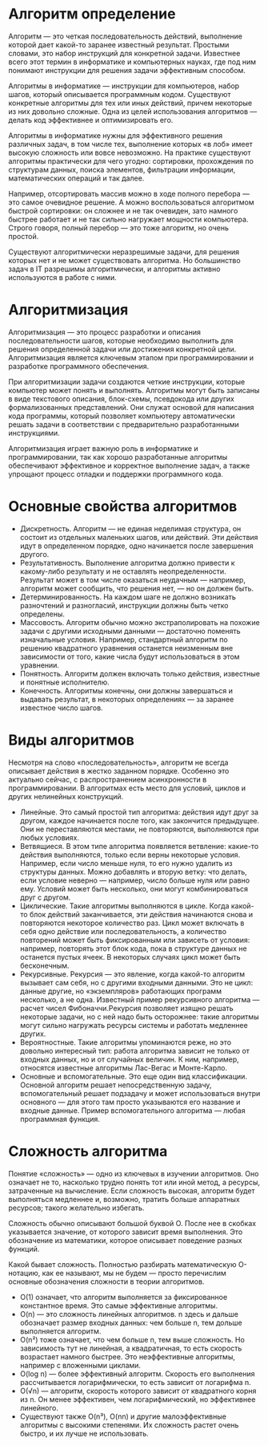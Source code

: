 # Алгоритм определение

Алгоритм — это четкая последовательность действий, выполнение которой дает какой-то заранее известный результат. Простыми словами, это набор инструкций для конкретной задачи. Известнее всего этот термин в информатике и компьютерных науках, где под ним понимают инструкции для решения задачи эффективным способом.

Алгоритмы в информатике — инструкции для компьютеров, набор шагов, который описывается программным кодом. Существуют конкретные алгоритмы для тех или иных действий, причем некоторые из них довольно сложные. Одна из целей использования алгоритмов — делать код эффективнее и оптимизировать его.

Алгоритмы в информатике нужны для эффективного решения различных задач, в том числе тех, выполнение которых «в лоб» имеет высокую сложность или вовсе невозможно. На практике существуют алгоритмы практически для чего угодно: сортировки, прохождения по структурам данных, поиска элементов, фильтрации информации, математических операций и так далее.

Например, отсортировать массив можно в ходе полного перебора — это самое очевидное решение. А можно воспользоваться алгоритмом быстрой сортировки: он сложнее и не так очевиден, зато намного быстрее работает и не так сильно нагружает мощности компьютера. Строго говоря, полный перебор — это тоже алгоритм, но очень простой.

Существуют алгоритмически неразрешимые задачи, для решения которых нет и не может существовать алгоритма. Но большинство задач в IT разрешимы алгоритмически, и алгоритмы активно используются в работе с ними.

# Алгоритмизация

Алгоритмизация — это процесс разработки и описания последовательности шагов, которые необходимо выполнить для решения определенной задачи или достижения конкретной цели. Алгоритмизация является ключевым этапом при программировании и разработке программного обеспечения.

При алгоритмизации задачи создаются четкие инструкции, которые компьютер может понять и выполнять. Алгоритмы могут быть записаны в виде текстового описания, блок-схемы, псевдокода или других формализованных представлений. Они служат основой для написания кода программы, который позволяет компьютеру автоматически решать задачи в соответствии с предварительно разработанными инструкциями.

Алгоритмизация играет важную роль в информатике и программировании, так как хорошо разработанные алгоритмы обеспечивают эффективное и корректное выполнение задач, а также упрощают процесс отладки и поддержки программного кода.

# Основные свойства алгоритмов

-   Дискретность. Алгоритм — не единая неделимая структура, он состоит из отдельных маленьких шагов, или действий. Эти действия идут в определенном порядке, одно начинается после завершения другого.
-   Результативность. Выполнение алгоритма должно привести к какому-либо результату и не оставлять неопределенности. Результат может в том числе оказаться неудачным — например, алгоритм может сообщить, что решения нет, — но он должен быть.
-   Детерминированность. На каждом шаге не должно возникать разночтений и разногласий, инструкции должны быть четко определены.
-   Массовость. Алгоритм обычно можно экстраполировать на похожие задачи с другими исходными данными — достаточно поменять изначальные условия. Например, стандартный алгоритм по решению квадратного уравнения останется неизменным вне зависимости от того, какие числа будут использоваться в этом уравнении.
-   Понятность. Алгоритм должен включать только действия, известные и понятные исполнителю.
-   Конечность. Алгоритмы конечны, они должны завершаться и выдавать результат, в некоторых определениях — за заранее известное число шагов.

# Виды алгоритмов

Несмотря на слово «последовательность», алгоритм не всегда описывает действия в жестко заданном порядке. Особенно это актуально сейчас, с распространением асинхронности в программировании. В алгоритмах есть место для условий, циклов и других нелинейных конструкций.

-   Линейные. Это самый простой тип алгоритма: действия идут друг за другом, каждое начинается после того, как закончится предыдущее. Они не переставляются местами, не повторяются, выполняются при любых условиях.
-   Ветвящиеся. В этом типе алгоритма появляется ветвление: какие-то действия выполняются, только если верны некоторые условия. Например, если число меньше нуля, то его нужно удалить из структуры данных. Можно добавлять и вторую ветку: что делать, если условие неверно — например, число больше нуля или равно ему. Условий может быть несколько, они могут комбинироваться друг с другом.
-   Циклические. Такие алгоритмы выполняются в цикле. Когда какой-то блок действий заканчивается, эти действия начинаются снова и повторяются некоторое количество раз. Цикл может включать в себя одно действие или последовательность, а количество повторений может быть фиксированным или зависеть от условия: например, повторять этот блок кода, пока в структуре данных не останется пустых ячеек. В некоторых случаях цикл может быть бесконечным.
-   Рекурсивные. Рекурсия — это явление, когда какой-то алгоритм вызывает сам себя, но с другими входными данными. Это не цикл: данные другие, но «экземпляров» работающих программ несколько, а не одна. Известный пример рекурсивного алгоритма — расчет чисел Фибоначчи.Рекурсия позволяет изящно решать некоторые задачи, но с ней надо быть осторожнее: такие алгоритмы могут сильно нагружать ресурсы системы и работать медленнее других.
-   Вероятностные. Такие алгоритмы упоминаются реже, но это довольно интересный тип: работа алгоритма зависит не только от входных данных, но и от случайных величин. К ним, например, относятся известные алгоритмы Лас-Вегас и Монте-Карло.
-   Основные и вспомогательные. Это еще один вид классификации. Основной алгоритм решает непосредственную задачу, вспомогательный решает подзадачу и может использоваться внутри основного — для этого там просто указываются его название и входные данные. Пример вспомогательного алгоритма — любая программная функция.

# Сложность алгоритма

Понятие «сложность» — одно из ключевых в изучении алгоритмов. Оно означает не то, насколько трудно понять тот или иной метод, а ресурсы, затраченные на вычисление. Если сложность высокая, алгоритм будет выполняться медленнее и, возможно, тратить больше аппаратных ресурсов; такого желательно избегать.

Сложность обычно описывают большой буквой O. После нее в скобках указывается значение, от которого зависит время выполнения. Это обозначение из математики, которое описывает поведение разных функций.

Какой бывает сложность. Полностью разбирать математическую O-нотацию, как ее называют, мы не будем — просто перечислим основные обозначения сложности в теории алгоритмов.

-   O(1) означает, что алгоритм выполняется за фиксированное константное время. Это самые эффективные алгоритмы.
-   O(n) — это сложность линейных алгоритмов. n здесь и дальше обозначает размер входных данных: чем больше n, тем дольше выполняется алгоритм.
-   O(n²) тоже означает, что чем больше n, тем выше сложность. Но зависимость тут не линейная, а квадратичная, то есть скорость возрастает намного быстрее. Это неэффективные алгоритмы, например с вложенными циклами.
-   O(log n) — более эффективный алгоритм. Скорость его выполнения рассчитывается логарифмически, то есть зависит от логарифма n.
-   O(√n) — алгоритм, скорость которого зависит от квадратного корня из n. Он менее эффективен, чем логарифмический, но эффективнее линейного.
-   Существуют также O(n³), O(nn) и другие малоэффективные алгоритмы с высокими степенями. Их сложность растет очень быстро, и их лучше не использовать.

